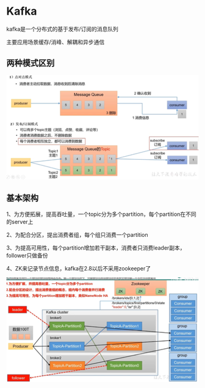 # Kafka

kafka是一个分布式的基于发布/订阅的消息队列



主要应用场景缓存/消峰、解耦和异步通信



## 两种模式区别

![1647311606264](kafka.assets/1647311606264.png)



## 基本架构

1、为方便拓展，提高吞吐量，一个topic分为多个partition，每个partition在不同的server上

2、为配合分区，提出消费者组，每个组只消费一个partition

3、为提高可用性，每个partition增加若干副本，消费者只消费leader副本，follower只做备份

4、ZK来记录节点信息，kafka在2.8以后不采用zookeeper了

![1647311805997](kafka.assets/1647311805997.png)